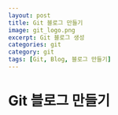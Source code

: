 ```yaml
---
layout: post
title: Git 블로그 만들기
image: git_logo.png
excerpt: Git 블로그 생성
categories: git
category: git
tags: [Git, Blog, 블로그 만들기]
---
```

# Git 블로그 만들기
